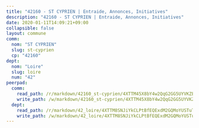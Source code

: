 ```yaml
---
title: "42160 - ST CYPRIEN | Entraide, Annonces, Initiatives"
description: "42160 - ST CYPRIEN | Entraide, Annonces, Initiatives"
date: 2020-01-11T14:09:21+09:00
collapsible: false
layout: commune
comm:
  nom: "ST CYPRIEN"
  slug: st-cyprien
  cp: "42160"
dept:
  nom: "Loire"
  slug: loire
  num: "42"
peerpad:
  comm:
    read_path: /r/markdown/42160_st-cyprien/4XTTM45X8bY4w2QqG2GG5UYVKZEeKkUbWFWdhccqUATSD58RZ
    write_path: /w/markdown/42160_st-cyprien/4XTTM45X8bY4w2QqG2GG5UYVKZEeKkUbWFWdhccqUATSD58RZ-K3TgUreumdsQ3LCGqMnKUPdyKMNZ3z7fYaAyTrxPJVRmphMpLQ4ghtV7Fgmt1UecP2fAaKk1FJ5XR3tc29fmUSE4ssZUeAR5sYxFW4Dayv8xpZZaj8boZs5ff2SDqGxoCrnh8Zoh
  dept:
    read_path: /r/markdown/42_loire/4XTTM8SNJiYkCLPtBfEQExdM2GQMoYUSTuTytLrQfQVaaYJeW
    write_path: /w/markdown/42_loire/4XTTM8SNJiYkCLPtBfEQExdM2GQMoYUSTuTytLrQfQVaaYJeW-K3TgUi5YJecchkttgL3M6Pu99u8hH2akRrHDb4XXZXATCvGiyzrNbe23fQbzNYiKWDR2re6vQN4Gxv5BQ2dayjGg1AqxtpHRtgi6cm74UeqjVtXM2ZJFa6mvBKTRc4s3X6tJYycN
---
```


